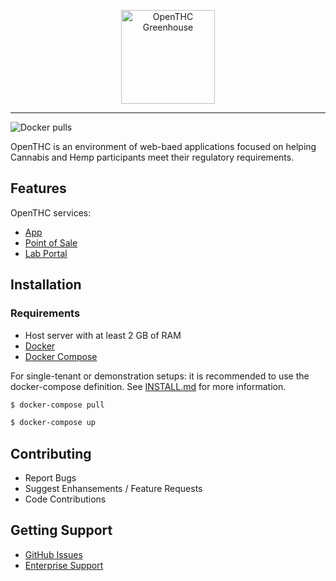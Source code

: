 <p align="center">
	<img src="https://cdn.openthc.com/img/icon.png" height="150" alt="OpenTHC Greenhouse">
</p>

---
<!-- @todo change docker image repository -->
![Docker pulls](https://img.shields.io/docker/pulls/openthc/test-public.svg?style=for-the-badge)

OpenTHC is an environment of web-baed applications focused on helping Cannabis and Hemp participants meet their regulatory requirements.

## Features

OpenTHC services:

- [App](https://github.com/openthc/app)
- [Point of Sale](https://github.com/openthc/pos)
- [Lab Portal](https://github.com/openthc/lab)

## Installation

### Requirements

- Host server with at least 2 GB of RAM
- [Docker]()
- [Docker Compose]()

For single-tenant or demonstration setups: it is recommended to use the docker-compose definition. See [INSTALL.md](./INSTALL.md) for more information.

```bash
$ docker-compose pull

$ docker-compose up
```

## Contributing

- Report Bugs
- Suggest Enhansements / Feature Requests
- Code Contributions

## Getting Support

- [GitHub Issues](https://github.com/openthc/docker/issues)
- [Enterprise Support](https://openthc.com/help)
